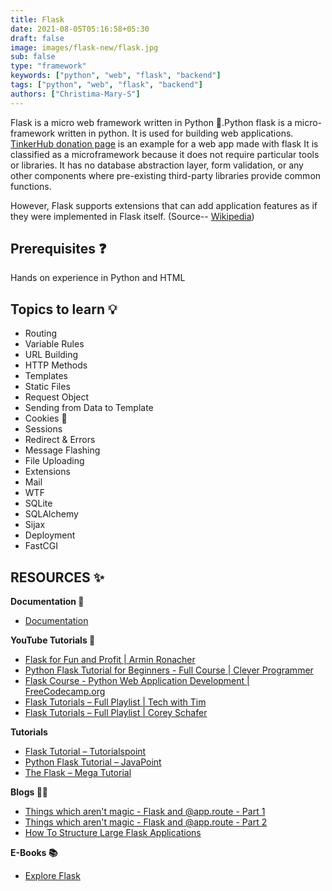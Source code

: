 ```yaml
---
title: Flask
date: 2021-08-05T05:16:58+05:30
draft: false
image: images/flask-new/flask.jpg
sub: false
type: "framework"
keywords: ["python", "web", "flask", "backend"]
tags: ["python", "web", "flask", "backend"]
authors: ["Christima-Mary-S"]
---
```


Flask is a micro web framework written in Python 🐍.Python flask is a micro-framework written in python. It is used for building web applications. [TinkerHub donation page](https://github.com/tinkerhub-org/donation-page) is an example for a web app made with flask It is classified as a microframework because it does not require particular tools or libraries. It has no database abstraction layer, form validation, or any other components where pre-existing third-party libraries provide common functions.

However, Flask supports extensions that can add application features as if they were implemented in Flask itself. (Source-- [Wikipedia](<https://en.wikipedia.org/wiki/Flask_(web_framework)>))

## Prerequisites ❓

Hands on experience in Python and HTML

## Topics to learn 💡

- Routing
- Variable Rules
- URL Building
- HTTP Methods
- Templates
- Static Files
- Request Object
- Sending from Data to Template
- Cookies 🍪
- Sessions
- Redirect & Errors
- Message Flashing
- File Uploading
- Extensions
- Mail
- WTF
- SQLite
- SQLAlchemy
- Sijax
- Deployment
- FastCGI

## RESOURCES ✨

**Documentation 📂**

- [Documentation](https://flask.palletsprojects.com/en/2.0.x/)

**YouTube Tutorials 🍿**

- [Flask for Fun and Profit | Armin Ronacher](https://www.youtube.com/watch?v=1ByQhAM5c1I)
- [ Python Flask Tutorial for Beginners - Full Course | Clever Programmer ](https://www.youtube.com/watch?v=3mwFC4SHY-Y)
- [Flask Course - Python Web Application Development | FreeCodecamp.org](https://www.youtube.com/watch?v=Qr4QMBUPxWo)
- [ Flask Tutorials – Full Playlist | Tech with Tim](https://www.youtube.com/playlist?list=PLzMcBGfZo4-n4vJJybUVV3Un_NFS5EOgX)
- [Flask Tutorials – Full Playlist | Corey Schafer](https://www.youtube.com/playlist?list=PL-osiE80TeTs4UjLw5MM6OjgkjFeUxCYH)

**Tutorials**

- [Flask Tutorial – Tutorialspoint](https://www.tutorialspoint.com/flask/index.htm)
- [Python Flask Tutorial – JavaPoint](https://www.javatpoint.com/flask-tutorial)
- [The Flask – Mega Tutorial](https://blog.miguelgrinberg.com/post/the-flask-mega-tutorial-part-i-hello-world)

**Blogs 👩‍💻**

- [Things which aren't magic - Flask and @app.route - Part 1](https://ains.co/blog/things-which-arent-magic-flask-part-1.html)
- [Things which aren't magic - Flask and @app.route - Part 2](https://ains.co/blog/things-which-arent-magic-flask-part-2.html)
- [How To Structure Large Flask Applications](https://www.digitalocean.com/community/tutorials/how-to-structure-large-flask-applications)

**E-Books 📚**

- [Explore Flask](https://exploreflask.com/en/latest/)
